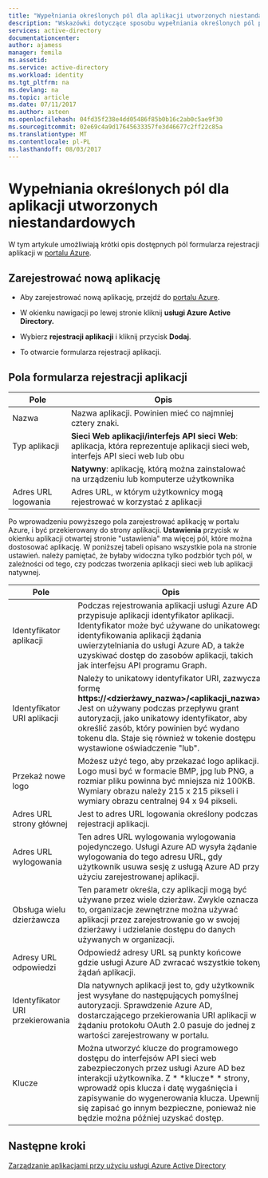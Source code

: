 ```yaml
---
title: "Wypełniania określonych pól dla aplikacji utworzonych niestandardowych | Dokumentacja firmy Microsoft"
description: "Wskazówki dotyczące sposobu wypełniania określonych pól podczas rejestrowania aplikacji niestandardowej rozwinięte z usługą Azure AD"
services: active-directory
documentationcenter: 
author: ajamess
manager: femila
ms.assetid: 
ms.service: active-directory
ms.workload: identity
ms.tgt_pltfrm: na
ms.devlang: na
ms.topic: article
ms.date: 07/11/2017
ms.author: asteen
ms.openlocfilehash: 04fd35f238e4dd05486f85b0b16c2ab0c5ae9f30
ms.sourcegitcommit: 02e69c4a9d17645633357fe3d46677c2ff22c85a
ms.translationtype: MT
ms.contentlocale: pl-PL
ms.lasthandoff: 08/03/2017
---
```

# <a name="how-to-fill-out-specific-fields-for-a-custom-developed-application"></a>Wypełniania określonych pól dla aplikacji utworzonych niestandardowych

W tym artykule umożliwiają krótki opis dostępnych pól formularza rejestracji aplikacji w [portalu Azure](https://portal.azure.com).

## <a name="register-a-new-application"></a>Zarejestrować nową aplikację

-   Aby zarejestrować nową aplikację, przejdź do [portalu Azure](https://portal.azure.com).

-   W okienku nawigacji po lewej stronie kliknij **usługi Azure Active Directory.**

-   Wybierz **rejestracji aplikacji** i kliknij przycisk **Dodaj**.

-   To otwarcie formularza rejestracji aplikacji.

## <a name="fields-in-the-application-registration-form"></a>Pola formularza rejestracji aplikacji


| Pole            | Opis                                                                              |
|------------------|------------------------------------------------------------------------------------------|
| Nazwa             | Nazwa aplikacji. Powinien mieć co najmniej cztery znaki.                |
| Typ aplikacji | **Sieci Web aplikacji/interfejs API sieci Web**: aplikacja, która reprezentuje aplikacji sieci web, interfejs API sieci web lub obu 
| |**Natywny**: aplikację, którą można zainstalować na urządzeniu lub komputerze użytkownika           |
| Adres URL logowania      | Adres URL, w którym użytkownicy mogą rejestrować w korzystać z aplikacji                                  |

Po wprowadzeniu powyższego pola zarejestrować aplikację w portalu Azure, i być przekierowany do strony aplikacji. **Ustawienia** przycisk w okienku aplikacji otwartej stronie "ustawienia" ma więcej pól, które można dostosować aplikację. W poniższej tabeli opisano wszystkie pola na stronie ustawień. należy pamiętać, że byłaby widoczna tylko podzbiór tych pól, w zależności od tego, czy podczas tworzenia aplikacji sieci web lub aplikacji natywnej.

| Pole           | Opis                                                                                                                                                                                                                                                                                                     |
|-----------------|-----------------------------------------------------------------------------------------------------------------------------------------------------------------------------------------------------------------------------------------------------------------------------------------------------------------|
| Identyfikator aplikacji  | Podczas rejestrowania aplikacji usługi Azure AD przypisuje aplikacji identyfikator aplikacji. Identyfikator może być używane do unikatowego identyfikowania aplikacji żądania uwierzytelniania do usługi Azure AD, a także uzyskiwać dostęp do zasobów aplikacji, takich jak interfejsu API programu Graph.                                                          |
| Identyfikator URI aplikacji      | Należy to unikatowy identyfikator URI, zazwyczaj formę **https://&lt;dzierżawy\_nazwa&gt;/&lt;aplikacji\_nazwa&gt;.** Jest on używany podczas przepływu grant autoryzacji, jako unikatowy identyfikator, aby określić zasób, który powinien być wydano tokenu dla. Staje się również w tokenie dostępu wystawione oświadczenie "lub". |
| Przekaż nowe logo | Możesz użyć tego, aby przekazać logo aplikacji. Logo musi być w formacie BMP, jpg lub PNG, a rozmiar pliku powinna być mniejsza niż 100KB. Wymiary obrazu należy 215 x 215 pikseli i wymiary obrazu centralnej 94 x 94 pikseli.                                                       |
| Adres URL strony głównej   | Jest to adres URL logowania określony podczas rejestracji aplikacji.                                                                                                                                                                                                                                              |
| Adres URL wylogowania      | Ten adres URL wylogowania wylogowania pojedynczego. Usługi Azure AD wysyła żądanie wylogowania do tego adresu URL, gdy użytkownik usuwa sesję z usługą Azure AD przy użyciu zarejestrowanej aplikacji.                                                                                                                                       |
| Obsługa wielu dzierżawcza  | Ten parametr określa, czy aplikacji mogą być używane przez wiele dzierżaw. Zwykle oznacza to, organizacje zewnętrzne można używać aplikacji przez zarejestrowanie go w swojej dzierżawy i udzielanie dostępu do danych używanych w organizacji.                                                                   |
| Adresy URL odpowiedzi      | Odpowiedź adresy URL są punkty końcowe gdzie usługi Azure AD zwracać wszystkie tokeny żądań aplikacji.                                                                                                                                                                                                          |
| Identyfikator URI przekierowania   | Dla natywnych aplikacji jest to, gdy użytkownik jest wysyłane do następujących pomyślnej autoryzacji. Sprawdzenie Azure AD, dostarczającego przekierowania URI aplikacji w żądaniu protokołu OAuth 2.0 pasuje do jednej z wartości zarejestrowany w portalu.                                                            |
| Klucze            | Można utworzyć klucze do programowego dostępu do interfejsów API sieci web zabezpieczonych przez usługi Azure AD bez interakcji użytkownika. Z \* \*klucze\* \* strony, wprowadź opis klucza i datę wygaśnięcia i zapisywanie do wygenerowania klucza. Upewnij się zapisać go innym bezpieczne, ponieważ nie będzie można później uzyskać dostęp.             |

## <a name="next-steps"></a>Następne kroki
[Zarządzanie aplikacjami przy użyciu usługi Azure Active Directory](active-directory-enable-sso-scenario.md)
